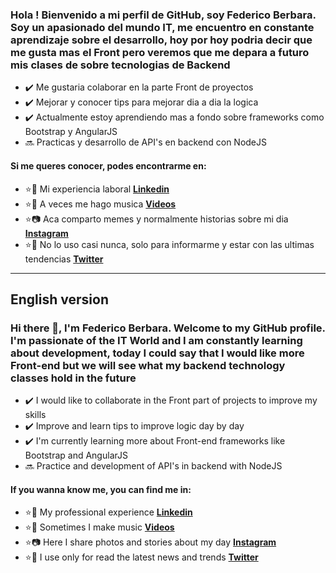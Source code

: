 ### Hola ! Bienvenido a mi perfil de GitHub, soy Federico Berbara. Soy un apasionado del mundo IT, me encuentro en constante aprendizaje sobre el desarrollo, hoy por hoy podria decir que me gusta mas el Front pero veremos que me depara a futuro mis clases de sobre tecnologias de Backend

- :heavy_check_mark: Me gustaria colaborar en la parte Front de proyectos
- :heavy_check_mark: Mejorar y conocer tips para mejorar dia a dia la logica
- :heavy_check_mark: Actualmente estoy aprendiendo mas a fondo sobre frameworks como Bootstrap y AngularJS
- :soon: Practicas y desarrollo de API's en backend con NodeJS

#### Si me queres conocer, podes encontrarme en:

- :star::briefcase: Mi experiencia laboral **[Linkedin](https://www.linkedin.com/in/federicoberbara/)**
- :star::musical_note: A veces me hago musica **[Videos](https://www.youtube.com/channel/UC8P8HP4zpG_AtA3DSe9bYFg)**
- :star::camera: Aca comparto memes y normalmente historias sobre mi dia **[Instagram](https://www.instagram.com/fedeeberbara/)**
- :star:💬 No lo uso casi nunca, solo para informarme y estar con las ultimas tendencias **[Twitter](https://twitter.com/FedeeeB)**
___

## English version

### Hi there 👋, I'm Federico Berbara. Welcome to my GitHub profile. I'm passionate of the IT World and I am constantly learning about development, today I could say that I would like more Front-end but we will see what my backend technology classes hold in the future

- :heavy_check_mark: I would like to collaborate in the Front part of projects to improve my skills
- :heavy_check_mark: Improve and learn tips to improve logic day by day
- :heavy_check_mark: I'm currently learning more about Front-end frameworks like Bootstrap and AngularJS
- :soon: Practice and development of API's in backend with NodeJS

#### If you wanna know me, you can find me in: 

- :star::briefcase: My professional experience **[Linkedin](https://www.linkedin.com/in/federicoberbara/)**
- :star::musical_note: Sometimes I make music **[Videos](https://www.youtube.com/channel/UC8P8HP4zpG_AtA3DSe9bYFg)**
- :star::camera: Here I share photos and stories about my day **[Instagram](https://www.instagram.com/fedeeberbara/)**
- :star:💬 I use only for read the latest news and trends **[Twitter](https://twitter.com/FedeeeB)**

